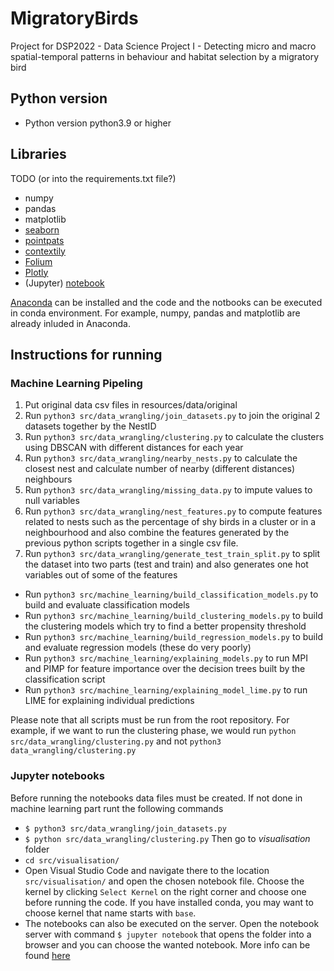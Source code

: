 # MigratoryBirds
Project for DSP2022 - Data Science Project I - Detecting micro and macro spatial-temporal patterns in behaviour and habitat selection by a migratory bird

## Python version
* Python version python3.9 or higher

## Libraries
TODO (or into the requirements.txt file?)
* numpy
* pandas
* matplotlib
* [seaborn](https://seaborn.pydata.org/installing.html)
* [pointpats](https://github.com/pysal/pysal#installation)
* [contextily](https://contextily.readthedocs.io/en/latest/index.html#installation)
* [Folium](https://python-visualization.github.io/folium/installing.html)
* [Plotly](https://plotly.com/python/getting-started/)
* (Jupyter) [notebook](https://jupyter.org/install)

[Anaconda](https://www.anaconda.com/products/distribution) can be installed and the code and the notbooks can be executed in conda environment. For example, numpy, pandas and matplotlib are already inluded in Anaconda.

## Instructions for running

### Machine Learning Pipeling

1. Put original data csv files in resources/data/original
1. Run `python3 src/data_wrangling/join_datasets.py` to join the original 2 datasets together by the NestID
1. Run `python3 src/data_wrangling/clustering.py` to calculate the clusters using DBSCAN with different distances for each year
1. Run `python3 src/data_wrangling/nearby_nests.py` to calculate the closest nest and calculate number of nearby (different distances) neighbours
1. Run `python3 src/data_wrangling/missing_data.py` to impute values to null variables
1. Run `python3 src/data_wrangling/nest_features.py` to compute features related to nests such as the percentage of shy birds in a cluster or in a neighbourhood and also combine the features generated by the previous python scripts together in a single csv file.
1. Run `python3 src/data_wrangling/generate_test_train_split.py` to split the dataset into two parts (test and train) and also generates one hot variables out of some of the features

* Run `python3 src/machine_learning/build_classification_models.py` to build and evaluate classification models
* Run `python3 src/machine_learning/build_clustering_models.py` to build the clustering models which try to find a better propensity threshold
* Run `python3 src/machine_learning/build_regression_models.py` to build and evaluate regression models (these do very poorly)
* Run `python3 src/machine_learning/explaining_models.py` to run MPI and PIMP for feature importance over the decision trees built by the classification script
* Run `python3 src/machine_learning/explaining_model_lime.py` to run LIME for explaining individual predictions

Please note that all scripts must be run from the root repository. For example, if we want to run the clustering phase, we would run `python src/data_wrangling/clustering.py` and not `python3 data_wrangling/clustering.py`

### Jupyter notebooks

Before running the notebooks data files must be created. If not done in machine learning part runt the following commands

* `$ python3 src/data_wrangling/join_datasets.py`
* `$ python src/data_wrangling/clustering.py`
Then go to *visualisation* folder
* `cd src/visualisation/`
* Open Visual Studio Code and navigate there to the location `src/visualisation/` and open the chosen notebook file. Choose the kernel by clicking `Select Kernel` on the right corner and choose one before running the code. If you have installed conda, you may want to choose kernel that name starts with `base`.
* The notebooks can also be executed on the server. Open the notebook server with command `$ jupyter notebook` that opens the folder into a browser and you can choose the wanted notebook. More info can be found [here](https://docs.jupyter.org/en/latest/running.html)